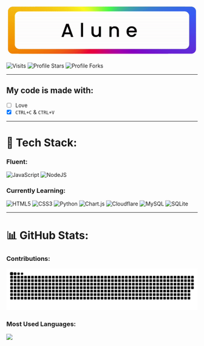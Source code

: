 ![Alune](https://github.com/Lunahax/Lunahax/blob/main/rgbname_alune.gif?raw=true)

<img src="https://komarev.com/ghpvc/?username=Lunahax&label=Profile%20Views&color=5600ff&style=flat&label=Profile visits" alt="Visits" align="center"></a>
<img src="https://img.shields.io/badge/dynamic/json?&label=Total%20Stars&color=5600ff&style=flat&style=for-the-badge&query=%24.stars&url=https://api.github-star-counter.workers.dev/user/Lunahax" alt="Profile Stars" align="center"></a>
<img src="https://img.shields.io/badge/dynamic/json?&label=Total%20Forks&color=5600ff&style=flat&style=for-the-badge&query=%24.forks&url=https://api.github-star-counter.workers.dev/user/Lunahax" alt="Profile Forks" align="center"></a>

--- 

## My code is made with:
- [ ] Love
- [x] `CTRL+C` & `CTRL+V`

---

# 🔧 Tech Stack:

### Fluent: 
![JavaScript](https://img.shields.io/badge/javascript-%23323330.svg?style=for-the-badge&logo=javascript&logoColor=%23F7DF1E)
![NodeJS](https://img.shields.io/badge/node.js-6DA55F?style=for-the-badge&logo=node.js&logoColor=white)

### Currently Learning:
![HTML5](https://img.shields.io/badge/html5-%23E34F26.svg?style=for-the-badge&logo=html5&logoColor=white)
![CSS3](https://img.shields.io/badge/css3-%231572B6.svg?style=for-the-badge&logo=css3&logoColor=white)
![Python](https://img.shields.io/badge/python-3670A0?style=for-the-badge&logo=python&logoColor=ffdd54)
![Chart.js](https://img.shields.io/badge/chart.js-F5788D.svg?style=for-the-badge&logo=chart.js&logoColor=white)
![Cloudflare](https://img.shields.io/badge/Cloudflare-F38020?style=for-the-badge&logo=Cloudflare&logoColor=white)
![MySQL](https://img.shields.io/badge/mysql-%2300f.svg?style=for-the-badge&logo=mysql&logoColor=white)
![SQLite](https://img.shields.io/badge/sqlite-%2307405e.svg?style=for-the-badge&logo=sqlite&logoColor=white)

---

# 📊 GitHub Stats:

### Contributions:
![Sneke eating my contributions :O](https://github.com/Lunahax/Lunahax/blob/output/github-contribution-grid-snake.svg)

### Most Used Languages:
![](https://github-readme-stats.vercel.app/api/top-langs/?username=Lunahax&theme=radical&hide_border=false&include_all_commits=true&count_private=true&layout=compact)
